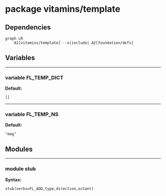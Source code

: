 # package vitamins/template

## Dependencies

```mermaid
graph LR
    A1[vitamins/template] --o|include| A2[foundation/defs]
```

## Variables

---

### variable FL_TEMP_DICT

__Default:__

    []

---

### variable FL_TEMP_NS

__Default:__

    "mag"

## Modules

---

### module stub

__Syntax:__

    stub(verbs=FL_ADD,type,direction,octant)

